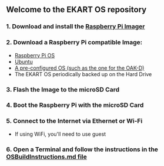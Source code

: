 ## Welcome to the EKART OS repository

### 1. Download and install the [Raspberry Pi Imager](https://www.raspberrypi.org/software/)

### 2. Download a Raspberry Pi compatible Image:
- [Raspberry Pi OS](https://www.raspberrypi.org/software/operating-systems/)
- [Ubuntu](https://ubuntu.com/download/raspberry-pi)
- [A pre-configured OS (such as the one for the OAK-D)](https://docs.luxonis.com/projects/hardware/en/latest/pages/guides/raspberrypi/)
- The EKART OS periodically backed up on the Hard Drive

### 3. Flash the Image to the microSD Card

### 4. Boot the Raspberry Pi with the microSD Card

### 5. Connect to the Internet via Ethernet or Wi-Fi
- If using WiFi, you'll need to use guest

### 6. Open a Terminal and follow the instructions in the [OSBuildInstructions.md file](OSBuildInstructions.md)